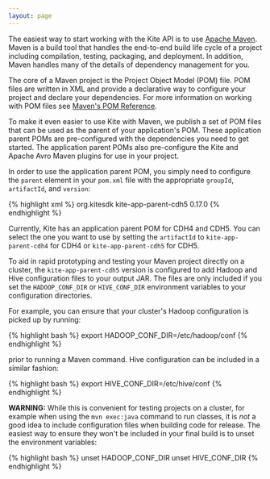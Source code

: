 ```yaml
---
layout: page
---
```


The easiest way to start working with the Kite API is to use [Apache Maven](http://maven.apache.org). Maven is a build tool that handles the end-to-end build life cycle of a project including compilation, testing, packaging, and deployment. In addition, Maven handles many of the details of dependency management for you.

The core of a Maven project is the Project Object Model (POM) file. POM files are written in XML and provide a declarative way to configure your project and declare your dependencies. For more information on working with POM files see [Maven's POM Reference](http://maven.apache.org/pom.html#What_is_the_POM).

To make it even easier to use Kite with Maven, we publish a set of POM files that can be used as the parent of your application's POM. These application parent POMs are pre-configured with the dependencies you need to get started.  The application parent POMs also pre-configure the Kite and Apache Avro Maven plugins for use in your project.

In order to use the application parent POM, you simply need to configure the `parent` element in your `pom.xml` file with the appropriate `groupId`, `artifactId`, and `version`:

{% highlight xml %}
  <parent>
    <groupId>org.kitesdk</groupId>
    <artifactId>kite-app-parent-cdh5</artifactId>
    <version>0.17.0</version>
  </parent>
{% endhighlight %}

Currently, Kite has an application parent POM for CDH4 and CDH5. You can select the one you want to use by setting the `artifactId` to `kite-app-parent-cdh4` for CDH4 or `kite-app-parent-cdh5` for CDH5.

To aid in rapid prototyping and testing your Maven project directly on a cluster, the `kite-app-parent-cdh5` version is configured to add Hadoop and Hive configuration files to your output JAR. The files are only included if you set the `HADOOP_CONF_DIR` or `HIVE_CONF_DIR` environment variables to your configuration directories.

For example, you can ensure that your cluster's Hadoop configuration is picked up by running:

{% highlight bash %}
export HADOOP_CONF_DIR=/etc/hadoop/conf
{% endhighlight %}

prior to running a Maven command. Hive configuration can be included in a similar fashion:

{% highlight bash %}
export HIVE_CONF_DIR=/etc/hive/conf
{% endhighlight %}

__WARNING:__ While this is convenient for testing projects on a cluster, for example when using the `mvn exec:java` command to run classes, it is *not* a good idea to include configuration files when building code for release. The easiest way to ensure they won't be included in your final build is to unset the environment variables:

{% highlight bash %}
unset HADOOP_CONF_DIR
unset HIVE_CONF_DIR
{% endhighlight %}
